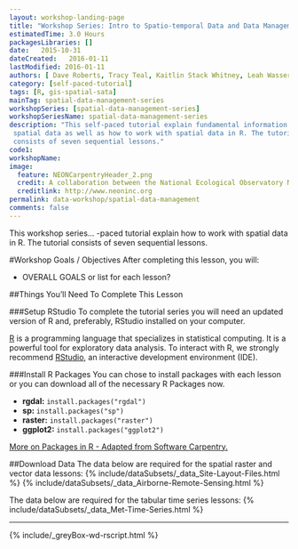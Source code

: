 ```yaml
---
layout: workshop-landing-page
title: "Workshop Series: Intro to Spatio-temporal Data and Data Management Best Practices"
estimatedTime: 3.0 Hours
packagesLibraries: []
date:   2015-10-31
dateCreated:   2016-01-11
lastModified: 2016-01-11
authors: [ Dave Roberts, Tracy Teal, Kaitlin Stack Whitney, Leah Wasser, Megan A. Jones]
category: [self-paced-tutorial] 
tags: [R, gis-spatial-sata]
mainTag: spatial-data-management-series
workshopSeries: [spatial-data-management-series]
workshopSeriesName: spatial-data-management-series
description: "This self-paced tutorial explain fundamental information about
 spatial data as well as how to work with spatial data in R. The tutorial
 consists of seven sequential lessons." 
code1: 
workshopName: 
image:
  feature: NEONCarpentryHeader_2.png
  credit: A collaboration between the National Ecological Observatory Network (NEON) and Data Carpentry
  creditlink: http://www.neoninc.org
permalink: data-workshop/spatial-data-management
comments: false
---
```


This workshop series... -paced tutorial explain how to work with spatial data in R.  The tutorial consists of
 seven sequential lessons.


<div id="objectives" markdown="1">

#Workshop Goals / Objectives
After completing this lesson, you will:

 * OVERALL GOALS or list for each lesson? 


##Things You’ll Need To Complete This Lesson

###Setup RStudio
To complete the tutorial series you will need an updated version of R and,
 preferably, RStudio installed on your computer.

 <a href = "http://cran.r-project.org/">R</a> is a programming language
 that specializes in statistical computing. It is a powerful tool for
 exploratory data analysis. To interact with R, we strongly recommend 
<a href="http://www.rstudio.com/">RStudio</a>, an interactive development 
environment (IDE). 


###Install R Packages
You can chose to install packages with each lesson or you can download all 
of the necessary R Packages now. 

* **rgdal:** `install.packages("rgdal")`
* **sp:** `install.packages("sp")`
* **raster:** `install.packages("raster")`
* **ggplot2:** `install.packages("ggplot2")`

[More on Packages in R - Adapted from Software Carpentry.]({{site.baseurl}}R/Packages-In-R/)

##Download Data
The data below are required for the spatial raster and vector data lessons:
{% include/dataSubsets/_data_Site-Layout-Files.html %}
{% include/dataSubsets/_data_Airborne-Remote-Sensing.html %}

The data below are required for the tabular time series lessons:
{% include/dataSubsets/_data_Met-Time-Series.html %}

****

{% include/_greyBox-wd-rscript.html %}
</div>


